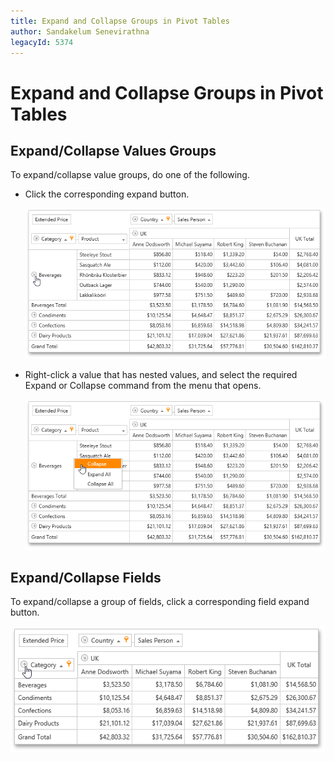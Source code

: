 ```yaml
---
title: Expand and Collapse Groups in Pivot Tables
author: Sandakelum Senevirathna
legacyId: 5374
---
```

# Expand and Collapse Groups in Pivot Tables
## Expand/Collapse Values Groups
To expand/collapse value groups, do one of the following.
* Click the corresponding expand button.
	
	![ASPxPivotGrid_ExpandFieldGroup](../../../images/img8923.png)
* Right-click a value that has nested values, and select the required Expand or Collapse command from the menu that opens.
	
	![ASPxPivotGrid_ExpandFieldGroup2](../../../images/img8924.png)

## Expand/Collapse Fields
To expand/collapse a group of fields, click a corresponding field expand button.

![ASPxPivotGrid_ExpandFields](../../../images/img8925.png)